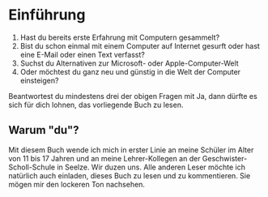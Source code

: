 # Einführung

1. Hast du bereits erste Erfahrung mit Computern gesammelt?
2. Bist du schon einmal mit einem Computer auf Internet gesurft oder hast eine E-Mail oder einen Text verfasst?
3. Suchst du Alternativen zur Microsoft- oder Apple-Computer-Welt
4. Oder möchtest du ganz neu und günstig in die Welt der Computer einsteigen?

Beantwortest du mindestens drei der obigen Fragen mit Ja, dann dürfte es sich für dich lohnen, das vorliegende Buch zu lesen.

## Warum "du"?

Mit diesem Buch wende ich mich in erster Linie an meine Schüler im Alter von 11 bis 17 Jahren und an meine Lehrer-Kollegen an der Geschwister-Scholl-Schule in Seelze. Wir duzen uns. Alle anderen Leser möchte ich natürlich auch einladen, dieses Buch zu lesen und zu kommentieren. Sie mögen mir den lockeren Ton nachsehen.

